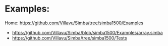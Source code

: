 # Examples:
Home: https://github.com/Villavu/Simba/tree/simba1500/Examples
- https://github.com/Villavu/Simba/blob/simba1500/Examples/array.simba
- https://github.com/Villavu/Simba/tree/simba1500/Tests
